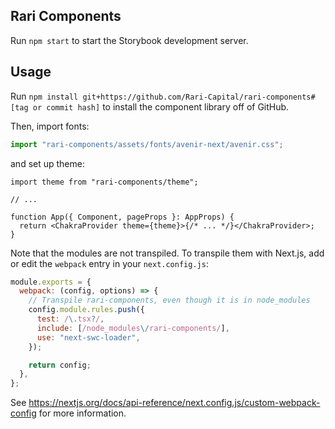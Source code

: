 ## Rari Components

Run `npm start` to start the Storybook development server.

## Usage

Run `npm install git+https://github.com/Rari-Capital/rari-components#[tag or commit hash]` to install the component library off of GitHub.

Then, import fonts:

```ts
import "rari-components/assets/fonts/avenir-next/avenir.css";
```

and set up theme:

```tsx
import theme from "rari-components/theme";

// ...

function App({ Component, pageProps }: AppProps) {
  return <ChakraProvider theme={theme}>{/* ... */}</ChakraProvider>;
}
```

Note that the modules are not transpiled. To transpile them with Next.js, add or edit the `webpack` entry in your `next.config.js`:

```js
module.exports = {
  webpack: (config, options) => {
    // Transpile rari-components, even though it is in node_modules
    config.module.rules.push({
      test: /\.tsx?/,
      include: [/node_modules\/rari-components/],
      use: "next-swc-loader",
    });

    return config;
  },
};
```

See https://nextjs.org/docs/api-reference/next.config.js/custom-webpack-config for more information.
